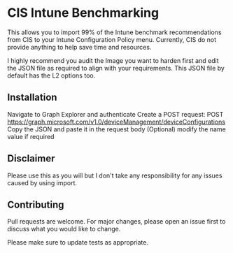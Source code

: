# CIS Intune Benchmarking

This allows you to import 99% of the Intune benchmark recommendations from CIS to your Intune Configuration Policy menu. Currently, CIS do not provide anything to help save time and resources.

I highly recommend you audit the Image you want to harden first and edit the JSON file as required to align with your requirements. This JSON file by default has the L2 options too.

## Installation

Navigate to Graph Explorer and authenticate
Create a POST request: POST https://graph.microsoft.com/v1.0/deviceManagement/deviceConfigurations
Copy the JSON  and paste it in the request body
(Optional) modify the name value if required

## Disclaimer

Please use this as you will but I don't take any responsibility for any issues caused by using import.

## Contributing

Pull requests are welcome. For major changes, please open an issue first
to discuss what you would like to change.

Please make sure to update tests as appropriate.
